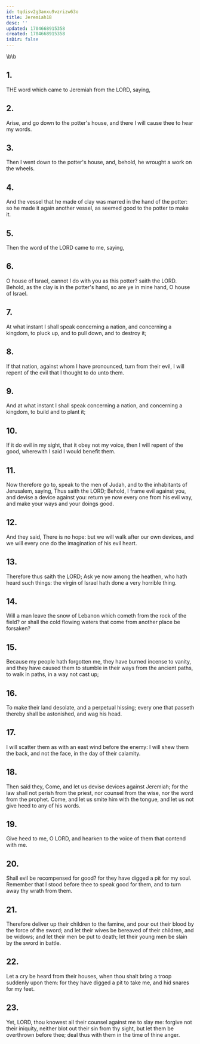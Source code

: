 ```yaml
---
id: tqdisv2g3anxu9vzrizw63o
title: Jeremiah18
desc: ''
updated: 1704668915358
created: 1704668915358
isDir: false
---
```

\b\b
## 1.
THE word which came to Jeremiah from the LORD, saying,
## 2.
Arise, and go down to the potter's house, and there I will cause thee to hear my words.
## 3.
Then I went down to the potter's house, and, behold, he wrought a work on the wheels.
## 4.
And the vessel that he made of clay was marred in the hand of the potter: so he made it again another vessel, as seemed good to the potter to make it.
## 5.
Then the word of the LORD came to me, saying,
## 6.
O house of Israel, cannot I do with you as this potter?  saith the LORD.  Behold, as the clay is in the potter's hand, so are ye in mine hand, O house of Israel.
## 7.
At what instant I shall speak concerning a nation, and concerning a kingdom, to pluck up, and to pull down, and to destroy it;
## 8.
If that nation, against whom I have pronounced, turn from their evil, I will repent of the evil that I thought to do unto them.
## 9.
And at what instant I shall speak concerning a nation, and concerning a kingdom, to build and to plant it;
## 10.
If it do evil in my sight, that it obey not my voice, then I will repent of the good, wherewith I said I would benefit them.
## 11.
Now therefore go to, speak to the men of Judah, and to the inhabitants of Jerusalem, saying, Thus saith the LORD; Behold, I frame evil against you, and devise a device against you: return ye now every one from his evil way, and make your ways and your doings good.
## 12.
And they said, There is no hope: but we will walk after our own devices, and we will every one do the imagination of his evil heart.
## 13.
Therefore thus saith the LORD; Ask ye now among the heathen, who hath heard such things: the virgin of Israel hath done a very horrible thing.
## 14.
Will a man leave the snow of Lebanon which cometh from the rock of the field?  or shall the cold flowing waters that come from another place be forsaken?
## 15.
Because my people hath forgotten me, they have burned incense to vanity, and they have caused them to stumble in their ways from the ancient paths, to walk in paths, in a way not cast up;
## 16.
To make their land desolate, and a perpetual hissing; every one that passeth thereby shall be astonished, and wag his head.
## 17.
I will scatter them as with an east wind before the enemy: I will shew them the back, and not the face, in the day of their calamity.
## 18.
Then said they, Come, and let us devise devices against Jeremiah; for the law shall not perish from the priest, nor counsel from the wise, nor the word from the prophet.  Come, and let us smite him with the tongue, and let us not give heed to any of his words.
## 19.
Give heed to me, O LORD, and hearken to the voice of them that contend with me.
## 20.
Shall evil be recompensed for good?  for they have digged a pit for my soul.  Remember that I stood before thee to speak good for them, and to turn away thy wrath from them.
## 21.
Therefore deliver up their children to the famine, and pour out their blood by the force of the sword; and let their wives be bereaved of their children, and be widows; and let their men be put to death; let their young men be slain by the sword in battle.
## 22.
Let a cry be heard from their houses, when thou shalt bring a troop suddenly upon them: for they have digged a pit to take me, and hid snares for my feet.
## 23.
Yet, LORD, thou knowest all their counsel against me to slay me: forgive not their iniquity, neither blot out their sin from thy sight, but let them be overthrown before thee; deal thus with them in the time of thine anger.
